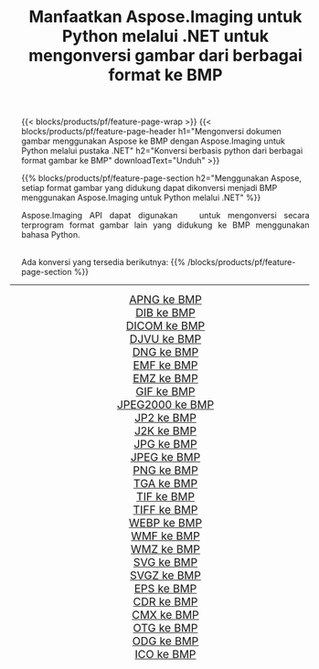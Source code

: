 ﻿---
title: Manfaatkan Aspose.Imaging untuk Python melalui .NET untuk mengonversi gambar dari berbagai format ke BMP 
weight: 3920
url: /id/python-net/conversion/to/bmp/ 
lang: id
langdirlevel: 2
locales: zh-hans,ja,it,ru,de,es,fr,nl,id,lt,pl,pt,vi,tr,ko,zh-hant,ar,hi,th,sv,cs,uk,he
description: Anda dapat menggunakan Aspose.Imaging untuk Python melalui pustaka .NET untuk mengonversi dari berbagai format ke BMP
---

{{< blocks/products/pf/feature-page-wrap >}}
{{< blocks/products/pf/feature-page-header h1="Mengonversi dokumen gambar menggunakan Aspose ke BMP dengan Aspose.Imaging untuk Python melalui pustaka .NET" h2="Konversi berbasis python dari berbagai format gambar ke BMP" downloadText="Unduh" >}}


{{% blocks/products/pf/feature-page-section  h2="Menggunakan Aspose, setiap format gambar yang didukung dapat dikonversi menjadi BMP menggunakan Aspose.Imaging untuk Python melalui .NET" %}}
<p align=justify>Aspose.Imaging API dapat digunakan   untuk mengonversi secara terprogram format gambar lain yang didukung ke BMP menggunakan bahasa Python.</p>
<br/>
Ada konversi yang tersedia berikutnya:
{{% /blocks/products/pf/feature-page-section %}}
<div class="container-fluid productfamilypage bg-gray">
    <div class="convertypes bg-gray agp-content section">
        <div class="container">
		<hr style="margin-left:-20px;"/>
		<div class="row other-converters" style="gap: 10px;font-size: 19px;text-align:center;">
		    <div class='col-md-2 other-converter remove-lp remove-rp'><a href="/imaging/id/python-net/conversion/apng-to-bmp/" style="padding:15px;">APNG ke BMP</a></div>
<div class='col-md-2 other-converter remove-lp remove-rp'><a href="/imaging/id/python-net/conversion/dib-to-bmp/" style="padding:15px;">DIB ke BMP</a></div>
<div class='col-md-2 other-converter remove-lp remove-rp'><a href="/imaging/id/python-net/conversion/dicom-to-bmp/" style="padding:15px;">DICOM ke BMP</a></div>
<div class='col-md-2 other-converter remove-lp remove-rp'><a href="/imaging/id/python-net/conversion/djvu-to-bmp/" style="padding:15px;">DJVU ke BMP</a></div>
<div class='col-md-2 other-converter remove-lp remove-rp'><a href="/imaging/id/python-net/conversion/dng-to-bmp/" style="padding:15px;">DNG ke BMP</a></div>
<div class='col-md-2 other-converter remove-lp remove-rp'><a href="/imaging/id/python-net/conversion/emf-to-bmp/" style="padding:15px;">EMF ke BMP</a></div>
<div class='col-md-2 other-converter remove-lp remove-rp'><a href="/imaging/id/python-net/conversion/emz-to-bmp/" style="padding:15px;">EMZ ke BMP</a></div>
<div class='col-md-2 other-converter remove-lp remove-rp'><a href="/imaging/id/python-net/conversion/gif-to-bmp/" style="padding:15px;">GIF ke BMP</a></div>
<div class='col-md-2 other-converter remove-lp remove-rp'><a href="/imaging/id/python-net/conversion/jpeg2000-to-bmp/" style="padding:15px;">JPEG2000 ke BMP</a></div>
<div class='col-md-2 other-converter remove-lp remove-rp'><a href="/imaging/id/python-net/conversion/jp2-to-bmp/" style="padding:15px;">JP2 ke BMP</a></div>
<div class='col-md-2 other-converter remove-lp remove-rp'><a href="/imaging/id/python-net/conversion/j2k-to-bmp/" style="padding:15px;">J2K ke BMP</a></div>
<div class='col-md-2 other-converter remove-lp remove-rp'><a href="/imaging/id/python-net/conversion/jpg-to-bmp/" style="padding:15px;">JPG ke BMP</a></div>
<div class='col-md-2 other-converter remove-lp remove-rp'><a href="/imaging/id/python-net/conversion/jpeg-to-bmp/" style="padding:15px;">JPEG ke BMP</a></div>
<div class='col-md-2 other-converter remove-lp remove-rp'><a href="/imaging/id/python-net/conversion/png-to-bmp/" style="padding:15px;">PNG ke BMP</a></div>
<div class='col-md-2 other-converter remove-lp remove-rp'><a href="/imaging/id/python-net/conversion/tga-to-bmp/" style="padding:15px;">TGA ke BMP</a></div>
<div class='col-md-2 other-converter remove-lp remove-rp'><a href="/imaging/id/python-net/conversion/tif-to-bmp/" style="padding:15px;">TIF ke BMP</a></div>
<div class='col-md-2 other-converter remove-lp remove-rp'><a href="/imaging/id/python-net/conversion/tiff-to-bmp/" style="padding:15px;">TIFF ke BMP</a></div>
<div class='col-md-2 other-converter remove-lp remove-rp'><a href="/imaging/id/python-net/conversion/webp-to-bmp/" style="padding:15px;">WEBP ke BMP</a></div>
<div class='col-md-2 other-converter remove-lp remove-rp'><a href="/imaging/id/python-net/conversion/wmf-to-bmp/" style="padding:15px;">WMF ke BMP</a></div>
<div class='col-md-2 other-converter remove-lp remove-rp'><a href="/imaging/id/python-net/conversion/wmz-to-bmp/" style="padding:15px;">WMZ ke BMP</a></div>
<div class='col-md-2 other-converter remove-lp remove-rp'><a href="/imaging/id/python-net/conversion/svg-to-bmp/" style="padding:15px;">SVG ke BMP</a></div>
<div class='col-md-2 other-converter remove-lp remove-rp'><a href="/imaging/id/python-net/conversion/svgz-to-bmp/" style="padding:15px;">SVGZ ke BMP</a></div>
<div class='col-md-2 other-converter remove-lp remove-rp'><a href="/imaging/id/python-net/conversion/eps-to-bmp/" style="padding:15px;">EPS ke BMP</a></div>
<div class='col-md-2 other-converter remove-lp remove-rp'><a href="/imaging/id/python-net/conversion/cdr-to-bmp/" style="padding:15px;">CDR ke BMP</a></div>
<div class='col-md-2 other-converter remove-lp remove-rp'><a href="/imaging/id/python-net/conversion/cmx-to-bmp/" style="padding:15px;">CMX ke BMP</a></div>
<div class='col-md-2 other-converter remove-lp remove-rp'><a href="/imaging/id/python-net/conversion/otg-to-bmp/" style="padding:15px;">OTG ke BMP</a></div>
<div class='col-md-2 other-converter remove-lp remove-rp'><a href="/imaging/id/python-net/conversion/odg-to-bmp/" style="padding:15px;">ODG ke BMP</a></div>
<div class='col-md-2 other-converter remove-lp remove-rp'><a href="/imaging/id/python-net/conversion/ico-to-bmp/" style="padding:15px;">ICO ke BMP</a></div>
                </div>
        </div>
    </div>
</div>
<br/>

